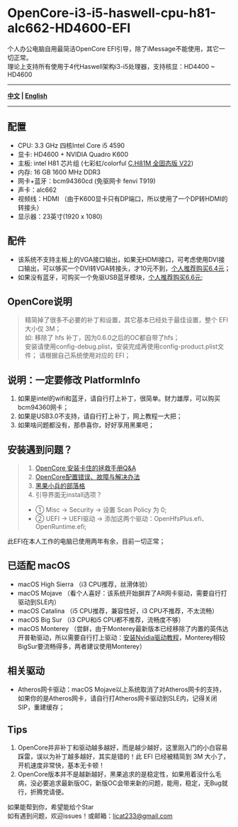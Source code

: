 # OpenCore-i3-i5-haswell-cpu-h81-alc662-HD4600-EFI

个人办公电脑自用最简洁OpenCore EFI引导，除了iMessage不能使用，其它一切正常。  
理论上支持所有使用于4代Haswell架构i3-i5处理器，支持核显：HD4400 ~ HD4600  

----

**[中文](https://github.com/licat233/EFI-OpenCore-i3-i5-haswell-cpu-h81-alc662-HD4600/blob/main/README-zh.md) | [English](https://github.com/licat233/EFI-OpenCore-i3-i5-haswell-cpu-h81-alc662-HD4600/blob/main/README.md)**

----

## 配置

* CPU: 3.3 GHz 四核Intel Core i5 4590  
* 显卡: HD4600 + NVIDIA Quadro K600
* 主板: intel H81 芯片组 (七彩虹/colorful [C.H81M 全固态版 V22](https://www.colorful.cn/product_show.aspx?mid=84&id=145))
* 内存: 16 GB 1600 MHz DDR3  
* 网卡+蓝牙：bcm94360cd (免驱网卡 fenvi T919)  
* 声卡：alc662  
* 视频线：HDMI （由于K600显卡只有DP端口，所以使用了一个DP转HDMI的转接头）  
* 显示器：23英寸(1920 x 1080)  

## 配件

* 该系统不支持主板上的VGA接口输出，如果无HDMI接口，可考虑使用DVI接口输出，可以够买一个DVI转VGA转接头，才10元不到，[个人推荐购买6.4元](https://detail.tmall.com/item.htm?id=542894961035)；
* 如果没有蓝牙，可购买一个免驱USB蓝牙模块，[个人推荐购买6.6元](https://item.taobao.com/item.htm?id=560155262998);

## OpenCore说明

> 精简掉了很多不必要的补丁和设置，其它基本已经处于最佳设置，整个 EFI 大小仅 3M；  
> 如: 移除了 hfs 补丁，因为0.6.0之后的OC都自带了hfs；  
> 安装请使用config-debug.plist，安装完成再使用config-product.plist文件；
> 请根据自己系统使用对应的 EFI；

## 说明：一定要修改 PlatformInfo  

1. 如果是intel的wifi和蓝牙，请自行打上补丁，很简单。财力雄厚，可以购买bcm94360网卡；
2. 如果是USB3.0不支持，请自行打上补丁，网上教程一大把；
3. 如果啥问题都没有，那恭喜你，好好享用黑果吧；

## 安装遇到问题？

> 1. [OpenCore 安装卡住的拯救手册Q&A](https://heipg.cn/tutorial/opencore-install-errors-handbook.html)
> 2. [OpenCore配置错误、故障与解决办法](https://shuiyunxc.github.io/2020/04/06/Faults/index)
> 3. [黑果小兵的部落格](https://blog.daliansky.net/)
> 4. 引导界面无install选项？  
>
> * ①  Misc -> Security -> 设置 Scan Policy 为 0;
> * ②  UEFI -> UEFI驱动 -> 添加这两个驱动：OpenHfsPlus.efi、OpenRuntime.efi;

此EFI在本人工作的电脑已使用两年有余，目前一切正常；

## 已适配 macOS  

* macOS High Sierra （i3 CPU推荐，丝滑体验）
* macOS Mojave （看个人喜好：该系统开始摒弃了AR网卡驱动，需要自行打驱动到SLE内）
* macOS Catalina （i5 CPU推荐，兼容性好，i3 CPU不推荐，不太流畅）
* macOS Big Sur （i3 CPU和i5 CPU都不推荐，流畅度不够）
* macOS Monterey （尝鲜，由于Monterey最新版本已经移除了内置的英伟达开普勒驱动，所以需要自行打上驱动：[安装Nvidia驱动教程](https://github.com/chris1111/Geforce-Kepler-patcher)，Monterey相较BigSur要流畅得多，两者建议使用Monterey）

## 相关驱动  

* Atheros网卡驱动：macOS Mojave以上系统取消了对Atheros网卡的支持，如果你的是Atheros网卡，请自行打Atheros网卡驱动到SLE内，记得关闭SIP，重建缓存；

## Tips  

1. OpenCore并非补丁和驱动越多越好，而是越少越好，这里刚入门的小白容易踩雷，误以为补丁越多越好，其实是错的！此 EFI 已经被精简到 3M 大小了，开机速度非常快，基本无卡顿！  
2. OpenCore版本并不是越新越好，黑果追求的是稳定性，如果用着没什么毛病，没必要追求最新版OC，新版OC会带来新的问题，能用，稳定，无Bug就行，折腾党请便。  

如果能帮到你，希望能给个Star  
如有遇到问题，欢迎issues！或邮箱：licat233@gmail.com
